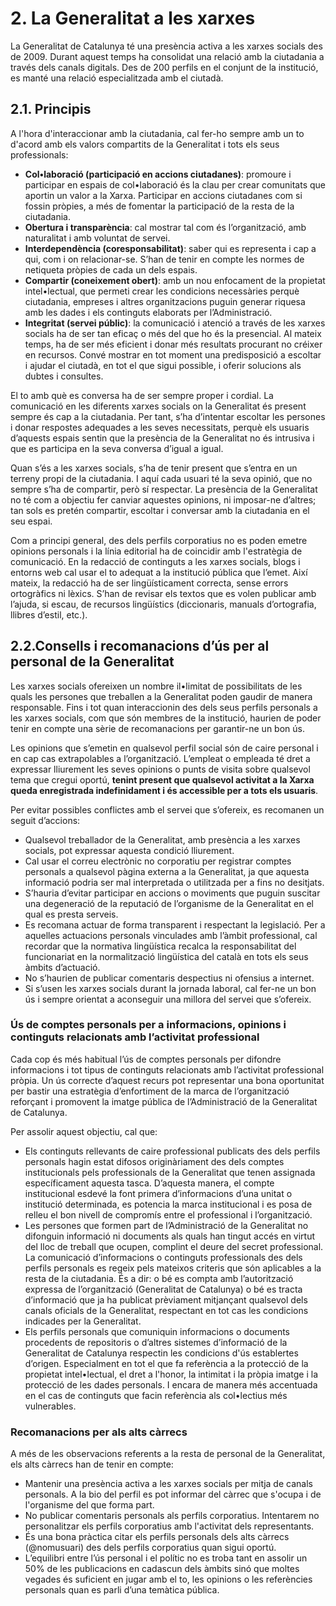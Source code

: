 # 2. La Generalitat a les xarxes

La Generalitat de Catalunya té una presència activa a les xarxes socials des de 2009. Durant aquest temps ha consolidat una relació amb la ciutadania a través dels canals digitals. Des de 200 perfils en el conjunt de la institució, es manté una relació especialitzada amb el ciutadà. 

## 2.1. Principis

A l'hora d'interaccionar amb la ciutadania, cal fer-ho sempre amb un to d'acord amb els valors compartits de la Generalitat i tots els seus professionals:
 
- **Col•laboració (participació en accions ciutadanes)**: promoure i participar en espais de col•laboració és la clau per crear comunitats que aportin un valor a la Xarxa. Participar en accions ciutadanes com si fossin pròpies, a més de fomentar la participació de la resta de la ciutadania.  
- **Obertura i transparència**: cal mostrar tal com és l’organització, amb naturalitat i amb voluntat de servei.  
- **Interdependència (coresponsabilitat)**: saber qui es representa i cap a qui, com i on relacionar-se. S’han de tenir en compte les normes de netiqueta pròpies de cada un dels espais.  
- **Compartir (coneixement obert)**: amb un nou enfocament de la propietat intel•lectual, que permeti crear les condicions necessàries perquè ciutadania, empreses i altres organitzacions puguin generar riquesa amb les dades i els continguts elaborats per l’Administració.  
- **Integritat (servei públic)**: la comunicació i atenció a través de les xarxes socials ha de ser tan eficaç o més del que ho és la presencial. Al mateix temps, ha de ser més eficient i donar més resultats procurant no créixer en recursos. Convé mostrar en tot moment una predisposició a escoltar i ajudar el ciutadà, en tot el que sigui possible, i oferir solucions als dubtes i consultes.  

El to amb què es conversa ha de ser sempre proper i cordial. La comunicació en les diferents xarxes socials on la Generalitat és present sempre és cap a la ciutadania. Per tant, s’ha d’intentar escoltar les persones i donar respostes adequades a les seves necessitats, perquè els usuaris d’aquests espais sentin que la presència de la Generalitat no és intrusiva i que es participa en la seva conversa d’igual a igual.

Quan s’és a les xarxes socials, s’ha de tenir present que s’entra en un terreny propi de la ciutadania. I aquí cada usuari té la seva opinió, que no sempre s’ha de compartir, però sí respectar. La presència de la Generalitat no té com a objectiu fer canviar aquestes opinions, ni imposar-ne d’altres; tan sols es pretén compartir, escoltar i conversar amb la ciutadania en el seu espai.

Com a principi general, des dels perfils corporatius no es poden emetre opinions personals i la línia editorial ha de coincidir amb l'estratègia de comunicació. En la redacció de continguts a les xarxes socials, blogs i entorns web cal usar el to adequat a la institució pública que l’emet. Així mateix, la redacció ha de ser lingüísticament correcta, sense errors ortogràfics ni lèxics. S’han de revisar els textos que es volen publicar amb l’ajuda, si escau, de recursos lingüístics (diccionaris, manuals d’ortografia, llibres d’estil, etc.).


## 2.2.Consells i recomanacions d’ús per al personal de la Generalitat 


Les xarxes socials ofereixen un nombre il•limitat de possibilitats de les quals les persones que treballen a la Generalitat poden gaudir de manera responsable. Fins i tot quan interaccionin des dels seus perfils personals a les xarxes socials, com que són membres de la institució, haurien de poder tenir en compte una sèrie de recomanacions per garantir-ne un bon ús. 

Les opinions que s’emetin en qualsevol perfil social són de caire personal i en cap cas extrapolables a l’organització. L’empleat o empleada té dret a expressar lliurement les seves opinions o punts de visita sobre qualsevol tema que cregui oportú, **tenint present que qualsevol activitat a la Xarxa queda enregistrada indefinidament i és accessible per a tots els usuaris**. 

Per evitar possibles conflictes amb el servei que s’ofereix, es recomanen un seguit d’accions:

- Qualsevol treballador de la Generalitat, amb presència a les xarxes socials, pot expressar aquesta condició lliurement.  
- Cal usar el correu electrònic no corporatiu per registrar comptes personals a qualsevol pàgina externa a la Generalitat, ja que aquesta informació podria ser mal interpretada o utilitzada per a fins no desitjats.  
- S’hauria d’evitar participar en accions o moviments que puguin suscitar una degeneració de la reputació de l’organisme de la Generalitat en el qual es presta serveis.  
- Es recomana actuar de forma transparent i respectant la legislació. Per a aquelles actuacions personals vinculades amb l’àmbit professional, cal recordar que la normativa lingüística recalca la responsabilitat del funcionariat en la normalització lingüística del català en tots els seus àmbits d’actuació.  
- No s’haurien de publicar comentaris despectius ni ofensius a internet.  
- Si s’usen les xarxes socials durant la jornada laboral, cal fer-ne un bon ús i sempre orientat a aconseguir una millora del servei que s’ofereix.  

### Ús de comptes personals per a informacions, opinions i continguts relacionats amb l’activitat professional

Cada cop és més habitual l’ús de comptes personals per difondre informacions i tot tipus de continguts relacionats amb l’activitat professional pròpia. Un ús correcte d’aquest recurs pot representar una bona oportunitat per bastir una estratègia d’enfortiment de la marca de l’organització reforçant i promovent la imatge pública de l’Administració de la Generalitat de Catalunya. 

Per assolir aquest objectiu, cal que:

- Els continguts rellevants de caire professional publicats des dels perfils personals hagin estat difosos originàriament des dels comptes institucionals pels professionals de la Generalitat que tenen assignada específicament aquesta tasca. D’aquesta manera, el compte institucional esdevé la font primera d’informacions d’una unitat o institució determinada, es potencia la marca institucional i es posa de relleu el bon nivell de compromís entre el professional i l’organització.  
- Les persones que formen part de l’Administració de la Generalitat no difonguin informació ni documents als quals han tingut accés en virtut del lloc de treball que ocupen, complint el deure del secret professional. La comunicació d’informacions o continguts professionals des dels perfils personals es regeix pels mateixos criteris que són aplicables a la resta de la ciutadania. És a dir: o bé es compta amb l’autorització expressa de l’organització (Generalitat de Catalunya) o bé es tracta d’informació que ja ha publicat prèviament mitjançant qualsevol dels canals oficials de la Generalitat, respectant en tot cas les condicions indicades per la Generalitat.  
- Els perfils personals que comuniquin informacions o documents procedents de repositoris o d’altres sistemes d’informació de la Generalitat de Catalunya respectin les condicions d'ús establertes d’origen. Especialment en tot el que fa referència a la protecció de la propietat intel•lectual, el dret a l'honor, la intimitat i la pròpia imatge i la protecció de les dades personals. I encara de manera més accentuada en el cas de continguts que facin referència als col•lectius més vulnerables.  

### Recomanacions per als alts càrrecs

A més de les observacions referents a la resta de personal de la Generalitat, els alts càrrecs han de tenir en compte:  

- Mantenir una presència activa a les xarxes socials per mitja de canals personals. A la bio del perfil es pot informar del càrrec que s'ocupa i de l'organisme del que forma part.  
- No publicar comentaris personals als perfils corporatius. Intentarem no personalitzar els perfils corporatius amb l'activitat dels representants.  
- És una bona pràctica citar els perfils personals dels alts càrrecs (@nomusuari) des dels perfils corporatius quan sigui oportú.  
- L’equilibri entre l’ús personal i el polític no es troba tant en assolir un 50% de les publicacions en cadascun dels àmbits sinó que moltes vegades és suficient en jugar amb el to, les opinions o les referències personals quan es parli d’una temàtica pública.  

